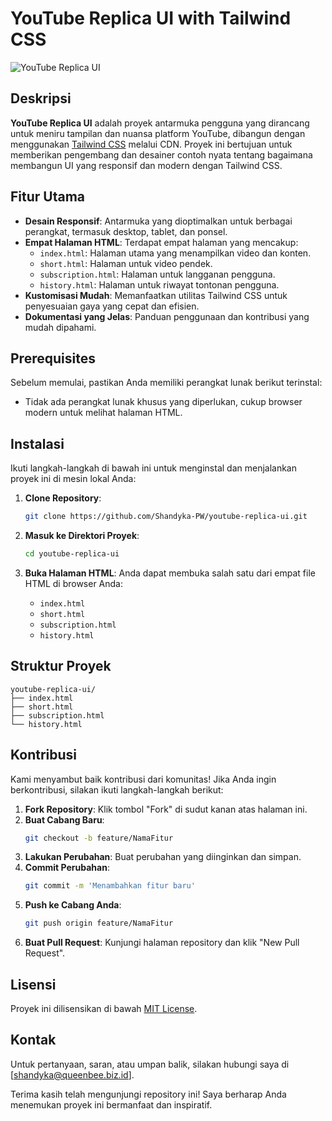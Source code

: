 # YouTube Replica UI with Tailwind CSS

![YouTube Replica UI](https://i.imgur.com/sC0h2pe.png)

## Deskripsi

**YouTube Replica UI** adalah proyek antarmuka pengguna yang dirancang untuk meniru tampilan dan nuansa platform YouTube, dibangun dengan menggunakan [Tailwind CSS](https://tailwindcss.com/) melalui CDN. Proyek ini bertujuan untuk memberikan pengembang dan desainer contoh nyata tentang bagaimana membangun UI yang responsif dan modern dengan Tailwind CSS.

## Fitur Utama

- **Desain Responsif**: Antarmuka yang dioptimalkan untuk berbagai perangkat, termasuk desktop, tablet, dan ponsel.
- **Empat Halaman HTML**: Terdapat empat halaman yang mencakup:
  - `index.html`: Halaman utama yang menampilkan video dan konten.
  - `short.html`: Halaman untuk video pendek.
  - `subscription.html`: Halaman untuk langganan pengguna.
  - `history.html`: Halaman untuk riwayat tontonan pengguna.
- **Kustomisasi Mudah**: Memanfaatkan utilitas Tailwind CSS untuk penyesuaian gaya yang cepat dan efisien.
- **Dokumentasi yang Jelas**: Panduan penggunaan dan kontribusi yang mudah dipahami.

## Prerequisites

Sebelum memulai, pastikan Anda memiliki perangkat lunak berikut terinstal:

- Tidak ada perangkat lunak khusus yang diperlukan, cukup browser modern untuk melihat halaman HTML.

## Instalasi

Ikuti langkah-langkah di bawah ini untuk menginstal dan menjalankan proyek ini di mesin lokal Anda:

1. **Clone Repository**:

   ```bash
   git clone https://github.com/Shandyka-PW/youtube-replica-ui.git
   ```

2. **Masuk ke Direktori Proyek**:

   ```bash
   cd youtube-replica-ui
   ```

3. **Buka Halaman HTML**: Anda dapat membuka salah satu dari empat file HTML di browser Anda:
   - `index.html`
   - `short.html`
   - `subscription.html`
   - `history.html`

## Struktur Proyek

```
youtube-replica-ui/
├── index.html
├── short.html
├── subscription.html
└── history.html
```

## Kontribusi

Kami menyambut baik kontribusi dari komunitas! Jika Anda ingin berkontribusi, silakan ikuti langkah-langkah berikut:

1. **Fork Repository**: Klik tombol "Fork" di sudut kanan atas halaman ini.
2. **Buat Cabang Baru**: 
   ```bash
   git checkout -b feature/NamaFitur
   ```
3. **Lakukan Perubahan**: Buat perubahan yang diinginkan dan simpan.
4. **Commit Perubahan**: 
   ```bash
   git commit -m 'Menambahkan fitur baru'
   ```
5. **Push ke Cabang Anda**: 
   ```bash
   git push origin feature/NamaFitur
   ```
6. **Buat Pull Request**: Kunjungi halaman repository dan klik "New Pull Request".

## Lisensi

Proyek ini dilisensikan di bawah [MIT License](LICENSE).

## Kontak

Untuk pertanyaan, saran, atau umpan balik, silakan hubungi saya di [shandyka@queenbee.biz.id].

Terima kasih telah mengunjungi repository ini! Saya berharap Anda menemukan proyek ini bermanfaat dan inspiratif.
```
